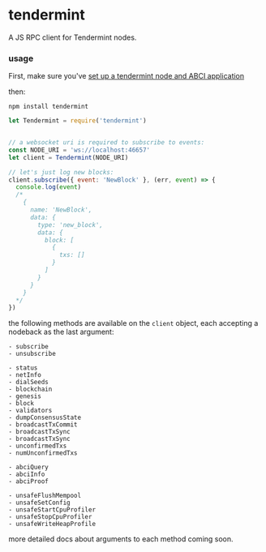 # tendermint
A JS RPC client for Tendermint nodes.

### usage

First, make sure you've [set up a tendermint node and ABCI application](https://tendermint.com/download)

then:
```
npm install tendermint
```

```js
let Tendermint = require('tendermint')


// a websocket uri is required to subscribe to events:
const NODE_URI = 'ws://localhost:46657'
let client = Tendermint(NODE_URI)

// let's just log new blocks:
client.subscribe({ event: 'NewBlock' }, (err, event) => {
  console.log(event)
  /*
    {
      name: 'NewBlock',
      data: {
        type: 'new_block',
        data: {
          block: [
            {
              txs: []
            }
          ]
        }
      }
    } 
  */
})
```

the following methods are available on the `client` object, each accepting a nodeback as the last argument:

```
- subscribe
- unsubscribe

- status
- netInfo
- dialSeeds
- blockchain
- genesis
- block
- validators
- dumpConsensusState
- broadcastTxCommit
- broadcastTxSync
- broadcastTxSync
- unconfirmedTxs
- numUnconfirmedTxs

- abciQuery
- abciInfo
- abciProof

- unsafeFlushMempool
- unsafeSetConfig
- unsafeStartCpuProfiler
- unsafeStopCpuProfiler
- unsafeWriteHeapProfile
```

more detailed docs about arguments to each method coming soon.

